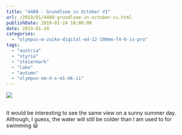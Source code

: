 ```yaml
---
title: "4480 - Grundlsee in October VI"
url: /2019/01/4480-grundlsee-in-october-vi.html
publishDate: 2019-01-24 18:00:00
date: 2019-01-24
categories: 
  - "olympus-m-zuiko-digital-ed-12-100mm-f4-0-is-pro"
tags: 
  - "austria"
  - "styria"
  - "steiermark"
  - "lake"
  - "autumn"
  - "olympus-om-d-e-m1-mk-ii"
---
```

<div class="container">
<div class="center"><a target="_blank" href="https://d25zfm9zpd7gm5.cloudfront.net/1200x1200/2017/20171030_133829_lr.jpg"><img class="webfeedsFeaturedVisual" src="https://d25zfm9zpd7gm5.cloudfront.net/0600x0600/2017/20171030_133829_lr.jpg" /></a></div>
</div>
<br />

It would be interesting to see the same view on a sunny summer day. Although, I guess, the water will still be colder than I am used to for swimming :smiley:
